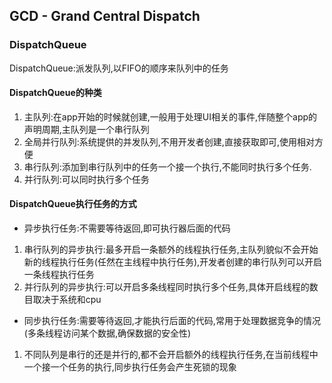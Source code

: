 ## GCD - Grand Central Dispatch 
### DispatchQueue 
DispatchQueue:派发队列,以FIFO的顺序来队列中的任务
#### DispatchQueue的种类
1. 主队列:在app开始的时候就创建,一般用于处理UI相关的事件,伴随整个app的声明周期,主队列是一个串行队列
2. 全局并行队列:系统提供的并发队列,不用开发者创建,直接获取即可,使用相对方便
3. 串行队列:添加到串行队列中的任务一个接一个执行,不能同时执行多个任务.
4. 并行队列:可以同时执行多个任务
#### DispatchQueue执行任务的方式
* 异步执行任务:不需要等待返回,即可执行器后面的代码
1. 串行队列的异步执行:最多开启一条额外的线程执行任务,主队列貌似不会开始新的线程执行任务(任然在主线程中执行任务),开发者创建的串行队列可以开启一条线程执行任务
2. 并行队列的异步执行:可以开启多条线程同时执行多个任务,具体开启线程的数目取决于系统和cpu
* 同步执行任务:需要等待返回,才能执行后面的代码,常用于处理数据竞争的情况(多条线程访问某个数据,确保数据的安全性)
1. 不同队列是串行的还是并行的,都不会开启额外的线程执行任务,在当前线程中一个接一个任务的执行,同步执行任务会产生死锁的现象

